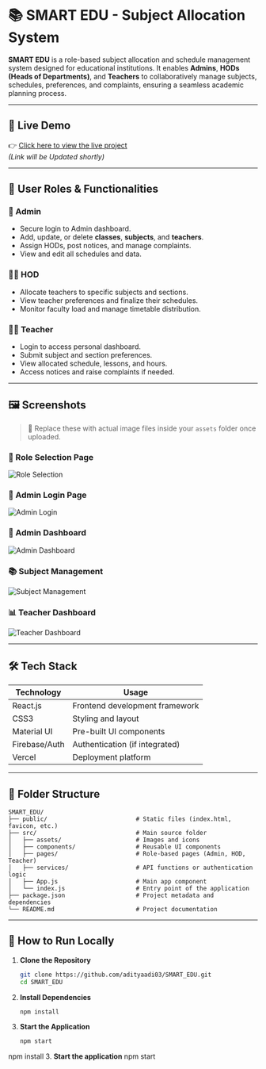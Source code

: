 # 📚 SMART EDU - Subject Allocation System

**SMART EDU** is a role-based subject allocation and schedule management system designed for educational institutions. It enables **Admins**, **HODs (Heads of Departments)**, and **Teachers** to collaboratively manage subjects, schedules, preferences, and complaints, ensuring a seamless academic planning process.

---

## 🚀 Live Demo

👉 [Click here to view the live project](https://smart-edu.vercel.app)  
*(Link will be Updated shortly)*

---

## 👥 User Roles & Functionalities

### 👤 Admin
- Secure login to Admin dashboard.
- Add, update, or delete **classes**, **subjects**, and **teachers**.
- Assign HODs, post notices, and manage complaints.
- View and edit all schedules and data.

### 🧑‍🏫 HOD
- Allocate teachers to specific subjects and sections.
- View teacher preferences and finalize their schedules.
- Monitor faculty load and manage timetable distribution.

### 👨‍🏫 Teacher
- Login to access personal dashboard.
- Submit subject and section preferences.
- View allocated schedule, lessons, and hours.
- Access notices and raise complaints if needed.

---

## 🖼️ Screenshots

> 📌 Replace these with actual image files inside your `assets` folder once uploaded.

### 🔸 Role Selection Page
![Role Selection](assets/role-selection.jpg)

### 🔐 Admin Login Page
![Admin Login](assets/admin-login.jpg)

### 🧭 Admin Dashboard
![Admin Dashboard](assets/admin-dashboard.jpg)

### 📚 Subject Management
![Subject Management](assets/subject-management.jpg)

### 📊 Teacher Dashboard
![Teacher Dashboard](assets/teacher-dashboard.jpg)

---

## 🛠️ Tech Stack

| Technology     | Usage                                |
|----------------|---------------------------------------|
| React.js       | Frontend development framework        |
| CSS3           | Styling and layout                    |
| Material UI    | Pre-built UI components               |
| Firebase/Auth  | Authentication (if integrated)        |
| Vercel         | Deployment platform                   |

---

## 📁 Folder Structure

```
SMART_EDU/
├── public/                         # Static files (index.html, favicon, etc.)
├── src/                            # Main source folder
│   ├── assets/                     # Images and icons
│   ├── components/                 # Reusable UI components
│   ├── pages/                      # Role-based pages (Admin, HOD, Teacher)
│   ├── services/                   # API functions or authentication logic
│   ├── App.js                      # Main app component
│   └── index.js                    # Entry point of the application
├── package.json                    # Project metadata and dependencies
└── README.md                       # Project documentation
```



---

## 🧪 How to Run Locally

1. **Clone the Repository**
   ```bash
   git clone https://github.com/adityaadi03/SMART_EDU.git
   cd SMART_EDU
   ```

2. **Install Dependencies**
   ```bash
   npm install
   ```

3. **Start the Application**
   ```bash
   npm start
   ```

npm install
3. **Start the application**
npm start


